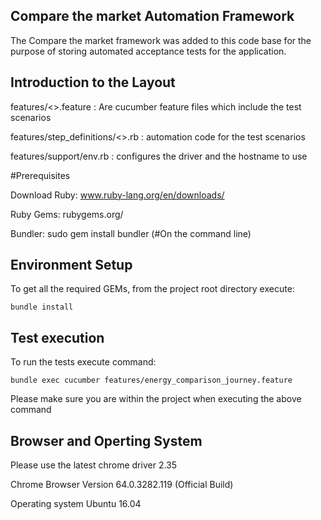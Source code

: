 ## Compare the market Automation Framework

The Compare the market framework was added to this code base for the purpose of storing automated acceptance tests for the application.

## Introduction to the Layout

features/<<name>>.feature : Are cucumber feature files which include the test scenarios

features/step_definitions/<<name>>.rb : automation code for the test scenarios

features/support/env.rb : configures the driver and the hostname to use

#Prerequisites

Download Ruby: www.ruby-lang.org/en/downloads/

Ruby Gems: rubygems.org/

Bundler: sudo gem install bundler (#On the command line)

## Environment Setup

To get all the required GEMs, from the project root directory execute:

	bundle install

## Test execution

To run the tests execute command:

	bundle exec cucumber features/energy_comparison_journey.feature 
	
Please make sure you are within the project when executing the above command

## Browser and Operting System

Please use the latest chrome driver 2.35

Chrome Browser Version 64.0.3282.119 (Official Build) 
 
Operating system Ubuntu 16.04
